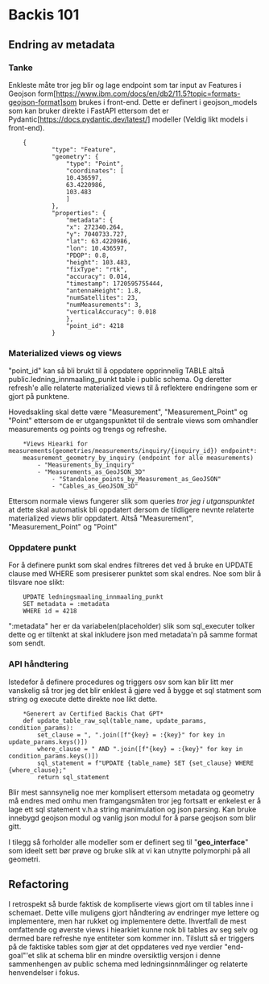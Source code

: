 # Backis 101

## Endring av metadata

### Tanke

Enkleste måte tror jeg blir og lage endpoint som tar input av Features i Geojson form[https://www.ibm.com/docs/en/db2/11.5?topic=formats-geojson-format]som brukes
i front-end. Dette er definert i geojson_models som kan bruker direkte i FastAPI ettersom det er Pydantic[https://docs.pydantic.dev/latest/] modeller (Veldig likt models i front-end).

        {
                "type": "Feature",
                "geometry": {
                    "type": "Point",
                    "coordinates": [
                    10.436597,
                    63.4220986,
                    103.483
                    ]
                },
                "properties": {
                    "metadata": {
                    "x": 272340.264,
                    "y": 7040733.727,
                    "lat": 63.4220986,
                    "lon": 10.436597,
                    "PDOP": 0.8,
                    "height": 103.483,
                    "fixType": "rtk",
                    "accuracy": 0.014,
                    "timestamp": 1720595755444,
                    "antennaHeight": 1.8,
                    "numSatellites": 23,
                    "numMeasurements": 3,
                    "verticalAccuracy": 0.018
                    },
                    "point_id": 4218
                }

### Materialized views og views

"point_id" kan så bli brukt til å oppdatere opprinnelig TABLE altså public.ledning_innmaaling_punkt table i public schema. Og deretter
refresh'e alle relaterte materialized views til å reflektere endringene som er gjort på punktene.

Hovedsakling skal dette være "Measurement", "Measurement_Point" og "Point"
ettersom de er utgangspunktet til de sentrale views som omhandler measurements og points
og trengs og refreshe.

        *Views Hiearki for measurements(geometries/measurements/inquiry/{inquiry_id}) endpoint*:
        measurement_geometry_by_inquiry (endpoint for alle measurements)
            - "Measurements_by_inquiry"
            - "Measurements_as_GeoJSON_3D"
                - "Standalone_points_by_Measurement_as_GeoJSON"
                - "Cables_as_GeoJSON_3D"

Ettersom normale views fungerer slik som queries _tror jeg i utganspunktet_ at dette skal automatisk bli oppdatert dersom de tildligere nevnte relaterte materialized
views blir oppdatert. Altså "Measurement", "Measurement_Point" og "Point"

### Oppdatere punkt

For å definere punkt som skal endres filtreres det ved å bruke en UPDATE clause med
WHERE som presiserer punktet som skal endres. Noe som blir å tilsvare
noe slikt:

        UPDATE ledningsmaaling_innmaaling_punkt
        SET metadata = :metadata
        WHERE id = 4218

":metadata" her er da variabelen(placeholder) slik som sql_executer tolker dette
og er tiltenkt at skal inkludere json med metadata'n på samme format som sendt.

### API håndtering

Istedefor å definere procedures og triggers osv som kan blir litt mer vanskelig så tror jeg det blir enklest å gjøre ved å
bygge et sql statment som string og execute dette direkte noe likt dette.

        *Generert av Certified Backis Chat GPT*
        def update_table_raw_sql(table_name, update_params, condition_params):
            set_clause = ", ".join([f"{key} = :{key}" for key in update_params.keys()])
            where_clause = " AND ".join([f"{key} = :{key}" for key in condition_params.keys()])
            sql_statement = f"UPDATE {table_name} SET {set_clause} WHERE {where_clause};"
            return sql_statement

Blir mest sannsynelig noe mer komplisert ettersom metadata og geometry må endres med omhu men framgangsmåten tror
jeg fortsatt er enkelest er å lage ett sql statement v.h.a string manimulation og json parsing. Kan bruke innebygd geojson modul
og vanlig json modul for å parse geojson som blir gitt.

I tilegg så forholder alle modeller som er definert seg til "**geo_interface**" som ideelt sett bør prøve og
bruke slik at vi kan utnytte polymorphi på all geometri.

## Refactoring

I retrospekt så burde faktisk de kompliserte views gjort om til tables inne i schemaet. Dette ville muligens gjort håndtering av endringer mye lettere og implementere,
men har rukket og implementere dette. Ihvertfall de mest omfattende og øverste views i hiearkiet kunne nok bli tables av seg selv og dermed bare refreshe nye entiteter som
kommer inn. Tilslutt så er triggers på de faktiske tables som gjør at det oppdateres ved nye verdier "end-goal"'et slik at schema blir en mindre oversiktlig versjon i
denne sammenhengen av public schema med ledningsinnmålinger og relaterte henvendelser i fokus.
